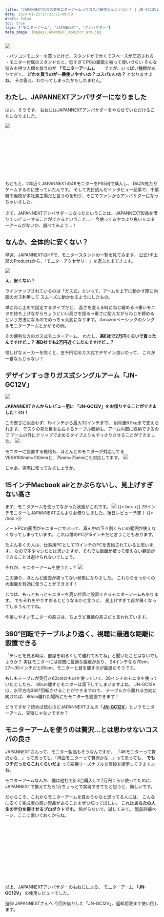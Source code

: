 ```yaml
---
title: "JAPANNEXTのガス式モニターアームってコスパ最強なんじゃない？ | JN-GC12Vレビュー"
date: 2024-01-25T17:31:51+09:00
draft: false
toc: true
tags: ["モニターアーム", "JAPANNEXT", "アンバサダー"]
meta_image: images/JAPANNEXT_monitor_arm.jpg
---
```


![](https://pbs.twimg.com/media/GEiFyeeaoAAfR_-?format=jpg&name=large)

・パソコンモニターを買ったけど、スタンドがでかくてスペースが圧迫される
・モニター付属のスタンドだと、低すぎてPCの画面と被って使いづらい
そんな悩みを持つ人類を救うのが **「モニターアーム」。** 
　
ですが、いっぱい種類がありすぎて、
 **どれを買うのが一番使いやすいの？コスパいいの？** となりますよね。
その答え、わかってしまったかもしれません。

<!--more-->

## わたし、JAPANNEXTアンバサダーになりました

はい、そうです。
右ねじはJAPANNEXTアンバサダーをやらせていただけることになりました。

![](https://pbs.twimg.com/media/GEiOQURbwAA8XcN?format=jpg&name=large)

<div class="iframely-embed"><div class="iframely-responsive" style="height: 140px; padding-bottom: 0;"><a href="https://jp.japannext.com/pages/ambassador-intro" data-iframely-url="//iframely.net/ulLVux6?card=small"></a></div></div><script async src="//iframely.net/embed.js"></script>
<br>
もともと、2年近くJAPANNEXTの4KモニターをPS5用で購入し、
DAZN見たりゲームするのに使っていたんです。
そして先日読んだインタビュー記事で、千葉県の廃校が本社兼工場だと言うのを知り、そこでファンからアンバサダーになっちゃいました。
<br>
<br>
さて、JAPANNEXTアンバサダーになったということは、JAPANNEXT製品を借りてレビューすることができるということ…！
今使ってるやつより良いモニターアームがないか、調べてみよう…！

## なんか、全体的に安くない？
早速、JAPANNEXTのHPで、モニタースタンドの一覧を見てみます。
公式HP上部のProductsから、「モニターアクセサリー」を選ぶと出てきます。

![](https://pbs.twimg.com/media/GEiStORaMAE_KW9?format=jpg&name=large)

**え、安くない？**

ラインナップされているのは「ガス式」といって、アームを上下に動かす際に内蔵のガス利用して
スムーズに動かせるようにしたもの。

単にねじ止めで固定するタイプだと、
高さを変える時にねじ緩める→重いモニタを持ち上げながらちょうどいい高さを探る→重さに耐えながらねじを締める
という方法になるのでめっちゃ大変になります。
Amazonベーシックのシングルモニターアームとかがその例。

その便利な方のガス式モニターアーム、
わたし、**某E社で2万円くらいで買ったんですけど…？
某D社でも2万円近くしたんですけど…？**

怪しげなメーカーを除くと、五千円切るガス式でデザイン良いのって、
これが一番なんじゃない？

## デザインすっきりガス式シングルアーム「JN-GC12V」

![](https://pbs.twimg.com/media/GElrdOabwAAedr0?format=jpg&name=4096x4096)

**JAPANNEXTさんからレビュー用に
「JN-GC12V」をお借りすることができました！ｲｴｲ！**

この安さに似合わず、15インチから最大32インチまで、
耐荷重6.5kgまで支えられます。
デスクの見た目を左右するケーブル収納も、アーム内部に収納できるので
アームの外にクリップで止めるタイプよりもすっきりさせることができました。
![](https://pbs.twimg.com/media/GEiFusLbcAArVdi?format=jpg&name=large)

モニターに設置する規格も、ほとんどのモニターが対応してるVESA100mm×100mmと、75mm×75mmにも対応してます。
![](https://pbs.twimg.com/media/GEiH7OsasAAu1_T?format=jpg&name=large)

じゃあ、実際に使ってみましょうか。

## 15インチMacbook airとかぶらないし、見上げすぎない高さ

まず、モニタアームを使ってなかった状態がこれです。
![](https://pbs.twimg.com/media/GEiIIdabYAEm3aP?format=jpg&name=large)
{{< box >}}
28インチモニターもJAPANNEXTさんよりお借りしました。後日レビュー予定！
{{< /box >}}

ノートPCの画面がモニターにかぶって、真ん中の下４割くらいの範囲が使えなくなってしまっています。
これは僕のPCが15インチだと言うこともあります。

たぶん多くの人は、仕事用PCとして13インチのPCを支給されていると思います。
なので多少マシだとは思いますが、それでも画面が被って使えない範囲ができることは避けられないでしょう。

それが、モニターアームを使うと…？
![](https://pbs.twimg.com/media/GEiGtlRbEAAuBzX?format=jpg&name=4096x4096)

この通り、ほとんど画面が被ってない状態になりました。
これならせっかくの大画面を有効に使うことができます！

じつは、もっともっとモニターを高い位置に設置できるモニターアームもあります。
でもそれをやりすぎるとどうなるかと言うと、
見上げすぎて首が痛くなってしまうんですね。

作業しやすいモニターの高さは、ちょうど目線の高さだと言われています。

## 360°回転でテーブルより遠く、視聴に最適な距離に設置できる
「テレビを見る時は、部屋を明るくして離れてみてね」と聞いたことはないでしょうか？
実はモニターには視聴に最適な距離があり、
24インチなら70cm、27〜30インチだと80cm、モニターと目を離すのが最適だそうです。

もしもテーブルが奥行き60cmのものを使っていて、28インチのモニタを使っていたとしたら、
80cm離すとモニターは落下してしまいますよね。
JN-GC12Vは、水平方向360°回転させることができますので、
テーブルから離れる方向に向ければ、80cm離れた場所にもモニターを設置できます！

どうですか？読めば読むほどJAPANNEXTさんの「[**JN-GC12V**](https://jp.japannext.com/products/jn-gc12v?variant=42908478111922)」というモニターアーム、完璧じゃないですか？

## モニターアームを使うのは贅沢…とは思わせないコスパの良さ

JAPANNEXTさんって、モニター製品もそうなんですが、
「4Kモニターって贅沢かな…」って思っても、「湾曲モニターって贅沢かな…」って思っても、
**でもウチだったらこれくらいだよ** って結構リーズナブルな値段を提示してきますよね。

モニターアームなんか、僕は他社で計3台購入して7万円くらい使ってたのに、
JAPANNEXTで揃えてたら1万ちょっとで実現できてたと思うと、悔しいです。

だからこそ、これからモニターアームを買おうかなと思ってる人には、
こんなに安くて完成度の高い製品があることをぜひ知ってほしい。
これは**あなたの人生の半分を得させるプロダクトです。**
怖がらないで。試してみて。
製品詳細ページ、ここに置いておくからね。
<div class="iframely-embed"><div class="iframely-responsive" style="height: 170px; padding-bottom: 0;"><a href="https://jp.japannext.com/products/jn-gc12v" data-iframely-url="//iframely.net/5Wmq6R6"></a></div></div><script async src="//iframely.net/embed.js"></script>

<br>

以上、JAPANNEXTアンバサダーの右ねじによる、
モニターアーム **「JN-GC12V」** の使用レビューでした。


追伸
JAPANNEXTさんへ
今回お借りした「JN-GC12V」、返却期限まで使い倒します。